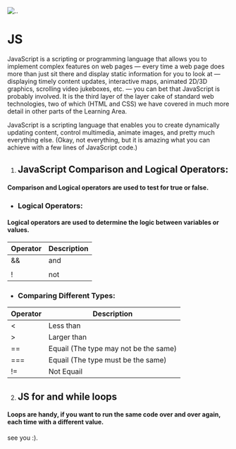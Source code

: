 
![..](https://res.cloudinary.com/practicaldev/image/fetch/s--ohpJlve1--/c_imagga_scale,f_auto,fl_progressive,h_420,q_auto,w_1000/https://res.cloudinary.com/drquzbncy/image/upload/v1586605549/javascript_banner_sxve2l.jpg)
# JS

JavaScript is a scripting or programming language that allows you to implement complex features on web pages — every time a web page does more than just sit there and display static information for you to look at — displaying timely content updates, interactive maps, animated 2D/3D graphics, scrolling video jukeboxes, etc. — you can bet that JavaScript is probably involved. It is the third layer of the layer cake of standard web technologies, two of which (HTML and CSS) we have covered in much more detail in other parts of the Learning Area.

JavaScript is a scripting language that enables you to create dynamically updating content, control multimedia, animate images, and pretty much everything else. (Okay, not everything, but it is amazing what you can achieve with a few lines of JavaScript code.)


1. ## JavaScript Comparison and Logical Operators:

#### Comparison and Logical operators are used to test for true or false.

- ### Logical Operators:


#### Logical operators are used to determine the logic between variables or values.

 Operator | Description
------------ | -------------
&& | and
|| | or
! | not

- ### Comparing Different Types:

 Operator | Description
------------ | -------------
< | Less than
> | Larger than
== | Equail (The type may not be the same)
=== | Equail (The type must be the same)
!= | Not Equail

2. ## JS for and while loops

#### Loops are handy, if you want to run the same code over and over again, each time with a different value.


see you :).






